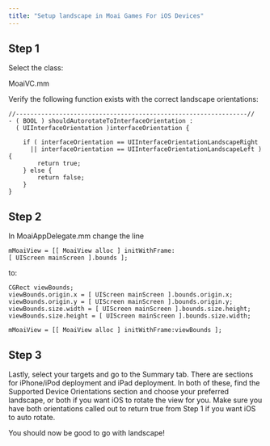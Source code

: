 ```yaml
---
title: "Setup landscape in Moai Games For iOS Devices"
---
```


Step 1
------

Select the class:

MoaiVC.mm

Verify the following function exists with the correct landscape orientations:

```objc
//----------------------------------------------------------------//
- ( BOOL ) shouldAutorotateToInterfaceOrientation :
  ( UIInterfaceOrientation )interfaceOrientation {

    if ( interfaceOrientation == UIInterfaceOrientationLandscapeRight 
      || interfaceOrientation == UIInterfaceOrientationLandscapeLeft ) {
        return true;
    } else {
        return false;
    }
}
```

Step 2
------

In MoaiAppDelegate.mm change the line

```
mMoaiView = [[ MoaiView alloc ] initWithFrame:[ UIScreen mainScreen ].bounds ];
```
to:

```objc
CGRect viewBounds;
viewBounds.origin.x = [ UIScreen mainScreen ].bounds.origin.x;
viewBounds.origin.y = [ UIScreen mainScreen ].bounds.origin.y;
viewBounds.size.width = [ UIScreen mainScreen ].bounds.size.height;
viewBounds.size.height = [ UIScreen mainScreen ].bounds.size.width;
       
mMoaiView = [[ MoaiView alloc ] initWithFrame:viewBounds ];
```

Step 3
------

Lastly, select your targets and go to the Summary tab. There are sections for iPhone/iPod deployment and iPad deployment. In both of these, find the Supported Device Orientations section and choose your preferred landscape, or both if you want iOS to rotate the view for you. Make sure you have both orientations called out to return true from Step 1 if you want iOS to auto rotate.

You should now be good to go with landscape!
